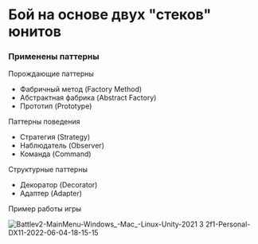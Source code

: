 # Бой на основе двух "стеков" юнитов
### Применены паттерны
Порождающие паттерны
- Фабричный метод (Factory Method)
- Абстрактная фабрика (Abstract Factory)
- Прототип (Prototype)

Паттерны поведения
- Стратегия (Strategy)
- Наблюдатель (Observer)
- Команда (Command)

Структурные паттерны
- Декоратор (Decorator)
- Адаптер (Adapter)

Пример работы игры

![Battlev2-MainMenu-Windows_-Mac_-Linux-Unity-2021 3 2f1-Personal-_DX11_-2022-06-04-18-15-15](https://user-images.githubusercontent.com/31997041/172650037-2fdd2627-515f-433f-acf6-e775b3f472f4.gif)

